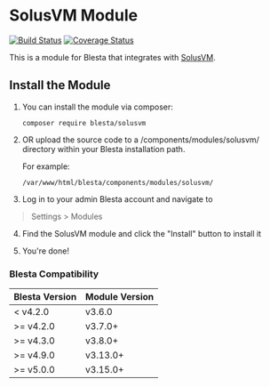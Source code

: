 # SolusVM Module

[![Build Status](https://travis-ci.org/blesta/module-solusvm.svg?branch=master)](https://travis-ci.org/blesta/module-solusvm) [![Coverage Status](https://coveralls.io/repos/github/blesta/module-solusvm/badge.svg?branch=master)](https://coveralls.io/github/blesta/module-solusvm?branch=master)

This is a module for Blesta that integrates with [SolusVM](https://solusvm.com/).

## Install the Module

1. You can install the module via composer:

    ```
    composer require blesta/solusvm
    ```

2. OR upload the source code to a /components/modules/solusvm/ directory within
your Blesta installation path.

    For example:

    ```
    /var/www/html/blesta/components/modules/solusvm/
    ```

3. Log in to your admin Blesta account and navigate to
> Settings > Modules

4. Find the SolusVM module and click the "Install" button to install it

5. You're done!

### Blesta Compatibility

|Blesta Version|Module Version|
|--------------|--------------|
|< v4.2.0|v3.6.0|
|>= v4.2.0|v3.7.0+|
|>= v4.3.0|v3.8.0+|
|>= v4.9.0|v3.13.0+|
|>= v5.0.0|v3.15.0+|

